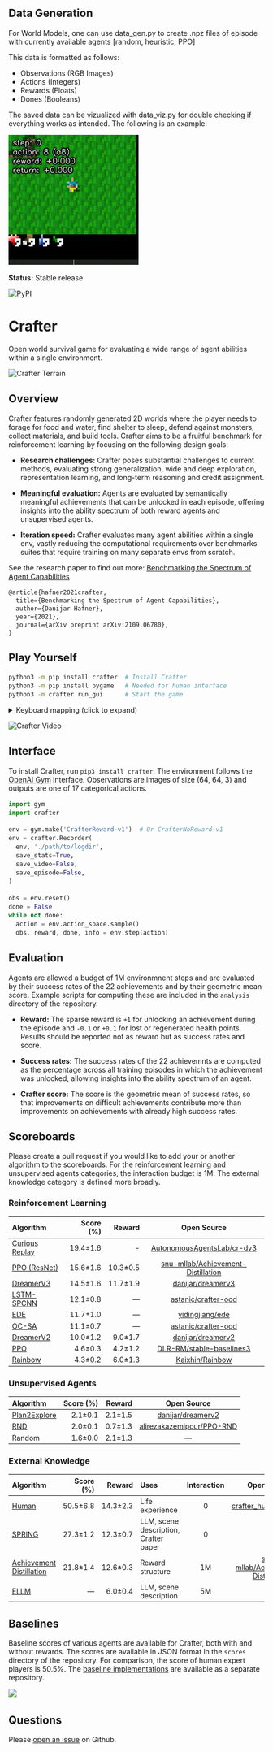 ## Data Generation

For World Models, one can use data_gen.py to create .npz files of episode with currently available agents [random, heuristic, PPO]

This data is formatted as follows:
  - Observations (RGB Images)
  - Actions (Integers)
  - Rewards (Floats)
  - Dones (Booleans)

The saved data can be vizualized with data_viz.py for double checking if everything works as intended.
The following is an example:

![Visualized Data Example](https://raw.githubusercontent.com/kristi700/crafter_data_gen/main/media/generated_data.gif)

**Status:** Stable release

[![PyPI](https://img.shields.io/pypi/v/crafter.svg)](https://pypi.python.org/pypi/crafter/#history)

# Crafter

Open world survival game for evaluating a wide range of agent abilities within
a single environment.

![Crafter Terrain](https://github.com/danijar/crafter/raw/main/media/terrain.png)

## Overview

Crafter features randomly generated 2D worlds where the player needs to forage
for food and water, find shelter to sleep, defend against monsters, collect
materials, and build tools. Crafter aims to be a fruitful benchmark for
reinforcement learning by focusing on the following design goals:

- **Research challenges:** Crafter poses substantial challenges to current
  methods, evaluating strong generalization, wide and deep exploration,
  representation learning, and long-term reasoning and credit assignment.

- **Meaningful evaluation:** Agents are evaluated by semantically meaningful
  achievements that can be unlocked in each episode, offering insights into the
  ability spectrum of both reward agents and unsupervised agents.

- **Iteration speed:** Crafter evaluates many agent abilities within a single
  env, vastly reducing the computational requirements over benchmarks suites
  that require training on many separate envs from scratch.

See the research paper to find out more: [Benchmarking the Spectrum of Agent
Capabilities](https://arxiv.org/pdf/2109.06780.pdf)

```
@article{hafner2021crafter,
  title={Benchmarking the Spectrum of Agent Capabilities},
  author={Danijar Hafner},
  year={2021},
  journal={arXiv preprint arXiv:2109.06780},
}
```

## Play Yourself

```sh
python3 -m pip install crafter  # Install Crafter
python3 -m pip install pygame   # Needed for human interface
python3 -m crafter.run_gui      # Start the game
```

<details>
<summary>Keyboard mapping (click to expand)</summary>

| Key | Action |
| :-: | :----- |
| WASD | Move around |
| SPACE| Collect material, drink from lake, hit creature |
| TAB | Sleep |
| T | Place a table |
| R | Place a rock |
| F | Place a furnace |
| P | Place a plant |
| 1 | Craft a wood pickaxe |
| 2 | Craft a stone pickaxe |
| 3 | Craft an iron pickaxe |
| 4 | Craft a wood sword |
| 5 | Craft a stone sword |
| 6 | Craft an iron sword |

</details>

![Crafter Video](https://github.com/danijar/crafter/raw/main/media/video.gif)

## Interface

To install Crafter, run `pip3 install crafter`. The environment follows the
[OpenAI Gym][gym] interface. Observations are images of size (64, 64, 3) and
outputs are one of 17 categorical actions.

```py
import gym
import crafter

env = gym.make('CrafterReward-v1')  # Or CrafterNoReward-v1
env = crafter.Recorder(
  env, './path/to/logdir',
  save_stats=True,
  save_video=False,
  save_episode=False,
)

obs = env.reset()
done = False
while not done:
  action = env.action_space.sample()
  obs, reward, done, info = env.step(action)
```

[gym]: https://github.com/openai/gym

## Evaluation

Agents are allowed a budget of 1M environmnent steps and are evaluated by their
success rates of the 22 achievements and by their geometric mean score. Example
scripts for computing these are included in the `analysis` directory of the
repository.

- **Reward:** The sparse reward is `+1` for unlocking an achievement during
  the episode and `-0.1` or `+0.1` for lost or regenerated health points.
  Results should be reported not as reward but as success rates and score.

- **Success rates:** The success rates of the 22 achievemnts are computed
  as the percentage across all training episodes in which the achievement was
  unlocked, allowing insights into the ability spectrum of an agent.

- **Crafter score:** The score is the geometric mean of success rates, so that
  improvements on difficult achievements contribute more than improvements on
  achievements with already high success rates.

## Scoreboards

Please create a pull request if you would like to add your or another algorithm
to the scoreboards. For the reinforcement learning and unsupervised agents
categories, the interaction budget is 1M. The external knowledge category is
defined more broadly.

### Reinforcement Learning

| Algorithm | Score (%) | Reward | Open Source |
|:----------|----------:|-------:|:-----------:|
| [Curious Replay](https://arxiv.org/pdf/2306.15934.pdf) | 19.4±1.6 | - | [AutonomousAgentsLab/cr-dv3](https://github.com/AutonomousAgentsLab/cr-dv3) |
| [PPO (ResNet)](https://arxiv.org/pdf/2307.03486.pdf)| 15.6±1.6 | 10.3±0.5 | [snu-mllab/Achievement-Distillation](https://github.com/snu-mllab/Achievement-Distillation) 
| [DreamerV3](https://arxiv.org/pdf/2301.04104v1.pdf) | 14.5±1.6 | 11.7±1.9 | [danijar/dreamerv3](https://github.com/danijar/dreamerv3) |
| [LSTM-SPCNN](https://arxiv.org/pdf/2208.03374.pdf) | 12.1±0.8 | — | [astanic/crafter-ood](https://github.com/astanic/crafter-ood) |
| [EDE](https://openreview.net/pdf?id=GZDsKahGY-2) | 11.7±1.0 | — | [yidingjiang/ede](https://github.com/yidingjiang/ede) |
| [OC-SA](https://arxiv.org/pdf/2208.03374.pdf) | 11.1±0.7 | — | [astanic/crafter-ood](https://github.com/astanic/crafter-ood) |
| [DreamerV2](https://arxiv.org/pdf/2010.02193.pdf) | 10.0±1.2 | 9.0±1.7 | [danijar/dreamerv2](https://github.com/danijar/dreamerv2) |
| [PPO](https://arxiv.org/pdf/1710.02298.pdf) | 4.6±0.3 | 4.2±1.2 | [DLR-RM/stable-baselines3](https://github.com/DLR-RM/stable-baselines3) |
| [Rainbow](https://arxiv.org/pdf/1710.02298.pdf) | 4.3±0.2 | 6.0±1.3 | [Kaixhin/Rainbow](https://github.com/Kaixhin/Rainbow) |

### Unsupervised Agents

| Algorithm | Score (%) | Reward | Open Source |
|:----------|----------:|-------:|:-----------:|
| [Plan2Explore](https://arxiv.org/pdf/2010.02193.pdf) | 2.1±0.1 | 2.1±1.5 | [danijar/dreamerv2](https://github.com/danijar/dreamerv2) |
| [RND](https://arxiv.org/pdf/1810.12894.pdf) | 2.0±0.1 | 0.7±1.3 | [alirezakazemipour/PPO-RND](https://github.com/alirezakazemipour/PPO-RND) |
| Random | 1.6±0.0 | 2.1±1.3 | — |

### External Knowledge

| Algorithm | Score (%) | Reward | Uses | Interaction | Open Source |
|:----------|----------:|-------:|:-----|:-----------:|:-----------:|
| [Human](https://en.wikipedia.org/wiki/Human) | 50.5±6.8 | 14.3±2.3 | Life experience | 0 | [crafter_human_dataset](https://archive.org/details/crafter_human_dataset) |
| [SPRING](https://arxiv.org/pdf/2305.15486.pdf) | 27.3±1.2 | 12.3±0.7 | LLM, scene description, Crafter paper | 0 | ❌ |
| [Achievement Distillation](https://arxiv.org/pdf/2307.03486.pdf) | 21.8±1.4 | 12.6±0.3 | Reward structure | 1M | [snu-mllab/Achievement-Distillation](https://github.com/snu-mllab/Achievement-Distillation) |
| [ELLM](https://arxiv.org/pdf/2302.06692.pdf) | — | 6.0±0.4 | LLM, scene description | 5M | ❌ |

## Baselines

Baseline scores of various agents are available for Crafter, both with and
without rewards. The scores are available in JSON format in the `scores`
directory of the repository. For comparison, the score of human expert players
is 50.5\%. The [baseline
implementations](https://github.com/danijar/crafter-baselines) are available as
a separate repository.

<img src="https://github.com/danijar/crafter/raw/main/media/scores.png" width="400"/>

## Questions

Please [open an issue][issues] on Github.

[issues]: https://github.com/danijar/crafter/issues
